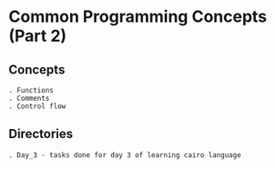 # Common Programming Concepts (Part 2)

## Concepts

    . Functions
    . Comments
    . Control flow

## Directories

    . Day_3 - tasks done for day 3 of learning cairo language

